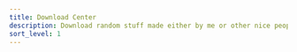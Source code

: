 ```yaml
---
title: Download Center
description: Download random stuff made either by me or other nice people
sort_level: 1
---
```

